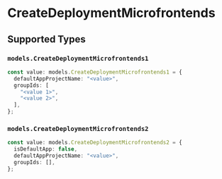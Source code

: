 # CreateDeploymentMicrofrontends


## Supported Types

### `models.CreateDeploymentMicrofrontends1`

```typescript
const value: models.CreateDeploymentMicrofrontends1 = {
  defaultAppProjectName: "<value>",
  groupIds: [
    "<value 1>",
    "<value 2>",
  ],
};
```

### `models.CreateDeploymentMicrofrontends2`

```typescript
const value: models.CreateDeploymentMicrofrontends2 = {
  isDefaultApp: false,
  defaultAppProjectName: "<value>",
  groupIds: [],
};
```

